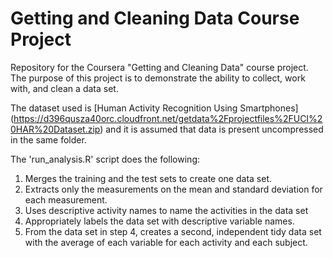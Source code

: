 # Getting and Cleaning Data Course Project
Repository for the Coursera "Getting and Cleaning Data" course project.
The purpose of this project is to demonstrate the ability to collect, work with, and clean a data set.

The dataset used is [Human Activity Recognition Using Smartphones] (https://d396qusza40orc.cloudfront.net/getdata%2Fprojectfiles%2FUCI%20HAR%20Dataset.zip) and it is assumed that data is present uncompressed in the same folder.

The 'run_analysis.R' script does the following:

1. Merges the training and the test sets to create one data set.
2. Extracts only the measurements on the mean and standard deviation for each measurement.
3. Uses descriptive activity names to name the activities in the data set
4. Appropriately labels the data set with descriptive variable names.
5. From the data set in step 4, creates a second, independent tidy data set with the average of each variable for each activity and each subject.
